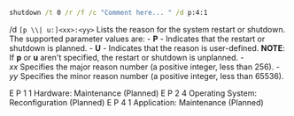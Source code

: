 ``` cmd
shutdown /t 0 /r /f /c "Comment here... " /d p:4:1 
```

/d `[p \\| u:]<xx>:<yy>`
    Lists the reason for the system restart or shutdown. The supported parameter values are:
    - **P** - Indicates that the restart or shutdown is planned.
    - **U** - Indicates that the reason is user-defined.
        **NOTE**: If **p** or **u** aren't specified, the restart or shutdown is unplanned.
    - _xx_ Specifies the major reason number (a positive integer, less than 256).
    - _yy_ Specifies the minor reason number (a positive integer, less than 65536).

E P     1       1       Hardware: Maintenance (Planned)
E P     2       4       Operating System: Reconfiguration (Planned)
E P     4       1       Application: Maintenance (Planned)
